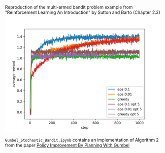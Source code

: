 Reproduction of the multi-armed bandit problem example from "Reinforcement Learning An Introduction" by Sutton and Barto (Chapter 2.3)
![alt text](https://github.com/scascino10/multi_armed_bandits/blob/main/plot.png?raw=true)

`Gumbel_Stochastic_Bandit.ipynb` contains an implementation of Algorithm 2 from the paper [Policy Improvement By Planning With Gumbel](https://openreview.net/forum?id=bERaNdoegnO)
